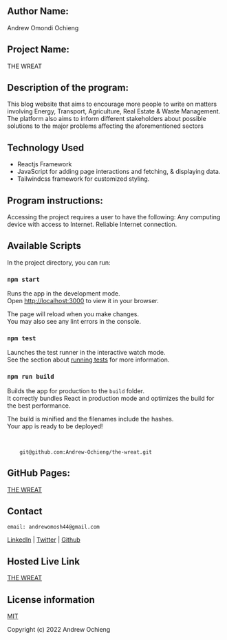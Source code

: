 ## Author Name:
Andrew Omondi Ochieng


## Project Name:
THE WREAT 


## Description of the program:
This blog website that aims to encourage more people to write on matters involving Energy, Transport, Agriculture, Real Estate & Waste Management. The platform also aims to inform different stakeholders about possible solutions to the major problems affecting the aforementioned sectors



## Technology Used
* Reactjs Framework  
* JavaScript for adding page interactions and fetching, & displaying data. 
* Tailwindcss framework for customized styling.


## Program instructions:
Accessing the project requires a user to have the following: Any computing device with access to Internet. Reliable Internet connection.


## Available Scripts

In the project directory, you can run:

### `npm start`

Runs the app in the development mode.\
Open [http://localhost:3000](http://localhost:3000) to view it in your browser.

The page will reload when you make changes.\
You may also see any lint errors in the console.

### `npm test`

Launches the test runner in the interactive watch mode.\
See the section about [running tests](https://facebook.github.io/create-react-app/docs/running-tests) for more information.

### `npm run build`

Builds the app for production to the `build` folder.\
It correctly bundles React in production mode and optimizes the build for the best performance.

The build is minified and the filenames include the hashes.\
Your app is ready to be deployed! 

<br>

```
    git@github.com:Andrew-Ochieng/the-wreat.git
```


## GitHub Pages:
[THE WREAT](https://github.com/Andrew-Ochieng/the-wreat)


## Contact

    email: andrewomosh44@gmail.com

[LinkedIn](https://www.linkedin.com/in/andrew-ochieng-00b076180/) | 
[Twitter](https://twitter.com/drew_omosh) | 
[Github](https://github.com/Andrew-Ochieng)


## Hosted Live Link

[THE WREAT](https://thewreat.netlify.app/)



## License information

[MIT](LICENCE)

Copyright (c) 2022 Andrew Ochieng

